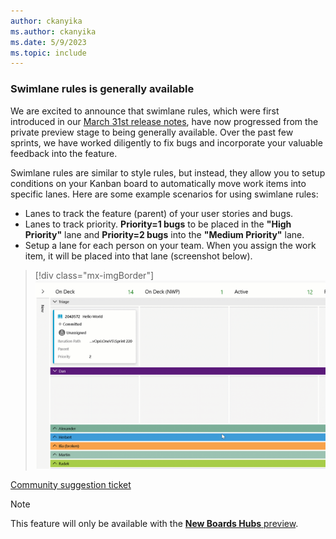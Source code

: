 ```yaml
---
author: ckanyika
ms.author: ckanyika
ms.date: 5/9/2023
ms.topic: include
---
```


### Swimlane rules is generally available

We are excited to announce that swimlane rules, which were first introduced in our [March 31st release notes](/azure/devops/release-notes/2023/sprint-219-update#swimlane-rules-private-preview), have now progressed from the private preview stage to being generally available. Over the past few sprints, we have worked diligently to fix bugs and incorporate your valuable feedback into the feature. 

Swimlane rules are similar to style rules, but instead, they allow you to setup conditions on your Kanban board to automatically move work items into specific lanes. Here are some example scenarios for using swimlane rules:

* Lanes to track the feature (parent) of your user stories and bugs.
* Lanes to track priority. **Priority=1 bugs** to be placed in the **"High Priority"** lane and **Priority=2 bugs** into the **"Medium Priority"** lane.
* Setup a lane for each person on your team. When you assign the work item, it will be placed into that lane (screenshot below).

> [!div class="mx-imgBorder"]
> ![Gif to demo editing of shareable picklist fields.](../../media/221-boards-01.gif "gif to demo editing of shareable picklist fields")

[Community suggestion ticket](https://developercommunity.visualstudio.com/t/swimlanes-rules/365710)

> [!NOTE]
> This feature will only be available with the [**New Boards Hubs** preview](https://devblogs.microsoft.com/devops/new-boards-hub-public-preview/).